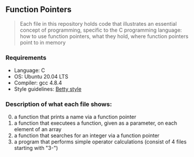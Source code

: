 ## Function Pointers
> Each file in this repository holds code that illustrates an essential concept of programming,
> specific to the C programming language:
> how to use function pointers, what they hold, where function pointers point to in memory

### Requirements
*  Language: C
* OS: Ubuntu 20.04 LTS
* Compiler: gcc 4.8.4
* Style guidelines: [Betty style](https://github.com/holbertonschool/Betty/wiki)

### Description of what each file shows:
0. a function that prints a name via a function pointer
1. a function that executees a function, given as a parameter, on each element of an array
2. a function that searches for an integer via a function pointer
3. a program that performs simple operator calculations (consist of 4 files starting with "3-")

